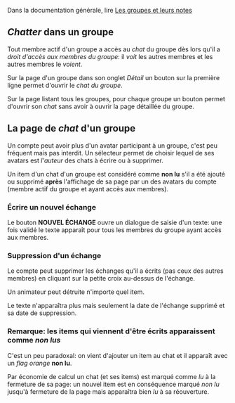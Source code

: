 Dans la documentation générale, lire <a href="$$/appli/groupes.html" target="_blank">Les groupes et leurs notes</a>

## _Chatter_ dans un groupe
Tout membre actif d'un groupe a accès au _chat_ du groupe dès lors qu'il a _droit d'accès aux membres du groupe_: il _voit_ les autres membres et les autres membres le _voient_.

Sur la page d'un groupe dans son onglet _Détail_ un bouton sur la première ligne permet d'ouvrir le _chat du groupe_.

Sur la page listant tous les groupes, pour chaque groupe un bouton permet d'ouvrir son _chat_ sans avoir à ouvrir la page détaillée du groupe.

## La page de _chat_ d'un groupe
Un compte peut avoir plus d'un avatar participant à un groupe, c'est peu fréquent mais pas interdit. Un sélecteur permet de choisir lequel de ses avatars est _l'auteur_ des chats à écrire ou à supprimer.

Un item d'un chat d'un groupe est considéré comme **non lu** s'il a été ajouté ou supprimé **après** l'affichage de sa page par un des avatars du compte (membre actif du groupe et ayant accès aux membres).

### Écrire un nouvel échange
Le bouton **NOUVEL ÉCHANGE** ouvre un dialogue de saisie d'un texte: une fois validé le texte apparaît pour tous les membres du groupe ayant accès aux membres.

### Suppression d'un échange
Le compte peut supprimer les échanges qu'il a écrits (pas ceux des autres membres) en cliquant sur la petite croix au-dessus de l'échange.

Un animateur peut détruite n'importe quel item.

Le texte n'apparaîtra plus mais seulement la date de l'échange supprimé et sa date de suppression.

### Remarque: les items qui viennent d'être écrits apparaissent comme _non lus_
C'est un peu paradoxal: on vient d'ajouter un item au chat et il apparaît avec un _flag orange_ **non lu**.

Par économie de calcul un chat (et ses items) est marqué comme _lu_ à la fermeture de sa page: un nouvel item est en conséquence marqué _non lu_ jusqu'à fermeture de la page mais apparaîtra bien _lu_ à sa réouverture.
